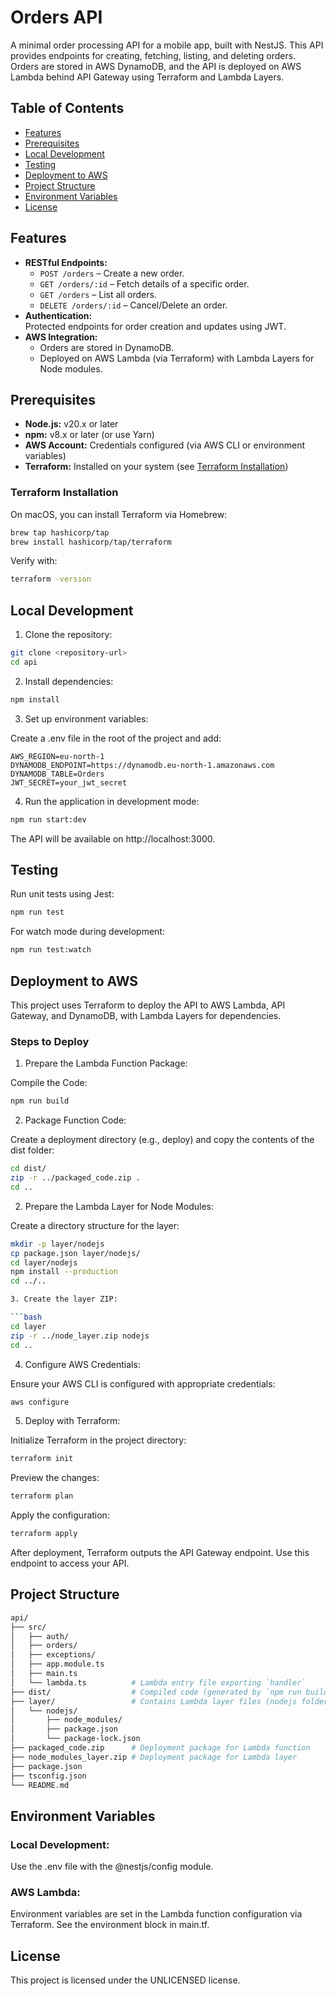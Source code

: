 # Orders API

A minimal order processing API for a mobile app, built with NestJS. This API provides endpoints for creating, fetching, listing, and deleting orders. Orders are stored in AWS DynamoDB, and the API is deployed on AWS Lambda behind API Gateway using Terraform and Lambda Layers.

## Table of Contents

- [Features](#features)
- [Prerequisites](#prerequisites)
- [Local Development](#local-development)
- [Testing](#testing)
- [Deployment to AWS](#deployment-to-aws)
- [Project Structure](#project-structure)
- [Environment Variables](#environment-variables)
- [License](#license)

## Features

- **RESTful Endpoints:**
  - `POST /orders` – Create a new order.
  - `GET /orders/:id` – Fetch details of a specific order.
  - `GET /orders` – List all orders.
  - `DELETE /orders/:id` – Cancel/Delete an order.
- **Authentication:**  
  Protected endpoints for order creation and updates using JWT.
- **AWS Integration:**
  - Orders are stored in DynamoDB.
  - Deployed on AWS Lambda (via Terraform) with Lambda Layers for Node modules.

## Prerequisites

- **Node.js:** v20.x or later
- **npm:** v8.x or later (or use Yarn)
- **AWS Account:** Credentials configured (via AWS CLI or environment variables)
- **Terraform:** Installed on your system (see [Terraform Installation](#terraform-installation))

### Terraform Installation

On macOS, you can install Terraform via Homebrew:

```bash
brew tap hashicorp/tap
brew install hashicorp/tap/terraform
```

Verify with:

```bash
terraform -version
```

## Local Development

1. Clone the repository:

```bash
git clone <repository-url>
cd api
```

2. Install dependencies:

```bash
npm install
```

3. Set up environment variables:

Create a .env file in the root of the project and add:

```env
AWS_REGION=eu-north-1
DYNAMODB_ENDPOINT=https://dynamodb.eu-north-1.amazonaws.com
DYNAMODB_TABLE=Orders
JWT_SECRET=your_jwt_secret
```

4. Run the application in development mode:

```bash
npm run start:dev
```

The API will be available on http://localhost:3000.

## Testing

Run unit tests using Jest:

```bash
npm run test
```

For watch mode during development:

```bash
npm run test:watch
```

## Deployment to AWS

This project uses Terraform to deploy the API to AWS Lambda, API Gateway, and DynamoDB, with Lambda Layers for dependencies.

### Steps to Deploy

1. Prepare the Lambda Function Package:

Compile the Code:

```bash
npm run build
```

2. Package Function Code:

Create a deployment directory (e.g., deploy) and copy the contents of the dist folder:

```bash
cd dist/
zip -r ../packaged_code.zip .
cd ..
```

2. Prepare the Lambda Layer for Node Modules:

Create a directory structure for the layer:

```bash
mkdir -p layer/nodejs
cp package.json layer/nodejs/
cd layer/nodejs
npm install --production
cd ../..

3. Create the layer ZIP:

```bash
cd layer
zip -r ../node_layer.zip nodejs
cd ..
```

4. Configure AWS Credentials:

Ensure your AWS CLI is configured with appropriate credentials:

```bash
aws configure
```

5. Deploy with Terraform:

Initialize Terraform in the project directory:

```bash
terraform init
```

Preview the changes:

```bash
terraform plan
```

Apply the configuration:

```bash
terraform apply
```

After deployment, Terraform outputs the API Gateway endpoint. Use this endpoint to access your API.

## Project Structure

```bash
api/
├── src/
│   ├── auth/
│   ├── orders/
│   ├── exceptions/
│   ├── app.module.ts
│   ├── main.ts
│   └── lambda.ts          # Lambda entry file exporting `handler`
├── dist/                  # Compiled code (generated by `npm run build`)
├── layer/                 # Contains Lambda layer files (nodejs folder)
│   └── nodejs/
│       ├── node_modules/
│       ├── package.json
│       └── package-lock.json
├── packaged_code.zip      # Deployment package for Lambda function
├── node_modules_layer.zip # Deployment package for Lambda layer
├── package.json
├── tsconfig.json
└── README.md
```

## Environment Variables

### Local Development:

Use the .env file with the @nestjs/config module.

### AWS Lambda:

Environment variables are set in the Lambda function configuration via Terraform. See the environment block in main.tf.

## License
This project is licensed under the UNLICENSED license.

